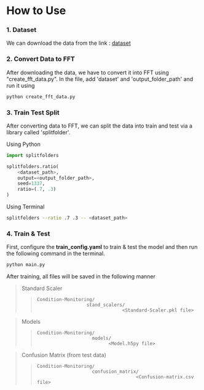 # How to Use
### 1. Dataset
We can download the data from the link : [dataset](http://www02.smt.ufrj.br/~offshore/mfs/page_01.html#SEC2)

### 2. Convert Data to FFT
After downloading the data, we have to convert it into FFT using "create_fft_data.py".
In the file, add 'dataset' and 'output_folder_path' and run it using
```bash
python create_fft_data.py
```

### 3. Train Test Split
After converting data to FFT, we can split the data into train and test via a library called 'splitfolder'.

Using Python
```python
import splitfolders

splitfolders.ratio(
    <dataset_path>, 
    output=<output_folder_path>,
    seed=1337, 
    ratio=(.7, .3)
)
```
Using Terminal
```bash
splitfolders --ratio .7 .3 -- <dataset_path>
```
### 4. Train & Test
First, configure the **train_config.yaml** to train & test the model and then run the following command in the terminal.
```bash
python main.py
```
After training, all files will be saved in the following manner
> Standard Scaler
>>     Condition-Monitoring/
>>                       stand_scalers/
>>                                    <Standard-Scaler.pkl file>
           
> Models          
>>     Condition-Monitoring/
>>                         models/
>>                               <Model.h5py file>

> Confusion Matrix (from test data)
>>     Condition-Monitoring/
>>                         confusion_matrix/
>>                                         <Confusion-matrix.csv file>
